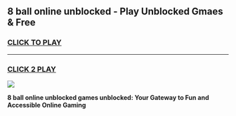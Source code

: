 
## 8 ball online unblocked - Play Unblocked Gmaes & Free
<h3>
<a href="https://news.freeplayer.one?title=8_ball_online_unblocked&ref=23F">CLICK TO PLAY</a></h3>
<hr>

<h3>
<a href="https://news.freeplayer.one?title=8_ball_online_unblocked&ref=23F">CLICK 2 PLAY</a>
  
</h3>

<a href="https://news.freeplayer.one?title=8_ball_online_unblocked&ref=23F/"><img src="https://clearcache.store/games.png"></a>


**8 ball online unblocked games unblocked: Your Gateway to Fun and Accessible Online Gaming**
